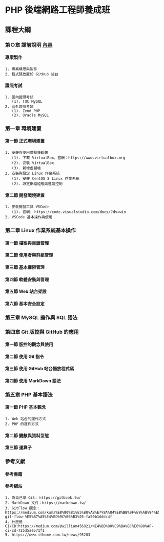 # PHP 後端網路工程師養成班
## 課程大綱
### 第Ｏ章 課前說明 [內容](ch0/README.md)
#### 專案製作
    1. 專案構思與製作
    2. 程式碼放置於 GitHub 站台
#### 證照考試
    1. 國內證照考試
       (1). TQC MySQL
    2. 國外證照考試
       (1). Zend PHP
       (2). Oracle MySQL  
### 第一章 環境建置
<!-- include(Ch1/index) -->
#### 第一節 正式環境建置
    1. 安裝與使用虚擬機軟體
       (1). 下載 VirtualBox，官網：https://www.virtualbox.org 
       (2). 安裝 VirtualBox
       (3). 新增虚擬機
    2. 安裝與設定 Linux 作業系統
       (1). 安裝 CentOS 8 Linux 作業系統
       (2). 設定網路組態與遠端控制
#### 第二節 開發環境建置
    1. 安裝開發工具 VSCode 
       (1). 官網: https://code.visualstudio.com/docs/?dv=win
    2. VSCode 基本操作與使用
### 第二章 Linux 作業系統基本操作
#### 第一節 檔案與目錄管理
#### 第二節 使用者與群組管理
#### 第三節 基本權限管理
#### 第四節 軟體安裝與管理
#### 第五節 Web 站台架設
#### 第六節 基本安全設定

### 第三章 MySQL 操作與 SQL 語法

### 第四章 Git 版控與 GitHub 的應用
#### 第一節 版控的觀念與使用
#### 第二節 使用 Git 指令
#### 第三節 使用 GitHub 站台儲放程式碼
#### 第四節 使用 MarkDown 語法

### 第五章 PHP 基本語法
#### 第一節 PHP 基本觀念
    1. Web 站台的運作方式
    2. PHP 的運作方式
#### 第二節 變數與資料型態
#### 第三節 運算子

### 參考文獻
#### 參考書籍
#### 參考網站
    1. 為自己學 Git: https://gitbook.tw/
    2. MarkDown 文件：https://markdown.tw/
    3. GitFlow 觀念：https://medium.com/kuma%E8%80%81%E5%B8%AB%E7%9A%84%E8%BB%9F%E9%AB%94%E5%B7%A5%E7%A8%8B%E6%95%99%E5%AE%A4/%E5%9F%BA%E7%A4%8E-git-flow-%E5%B7%A5%E4%BD%9C%E6%B3%95-fa50b1dddc4f
    4. 什麼是 CI/CD:https://medium.com/@william456821/%E4%BB%80%E9%BA%BC%E6%98%AF-ci-cd-72bd5ae571f1
    5. https://www.ithome.com.tw/news/95283